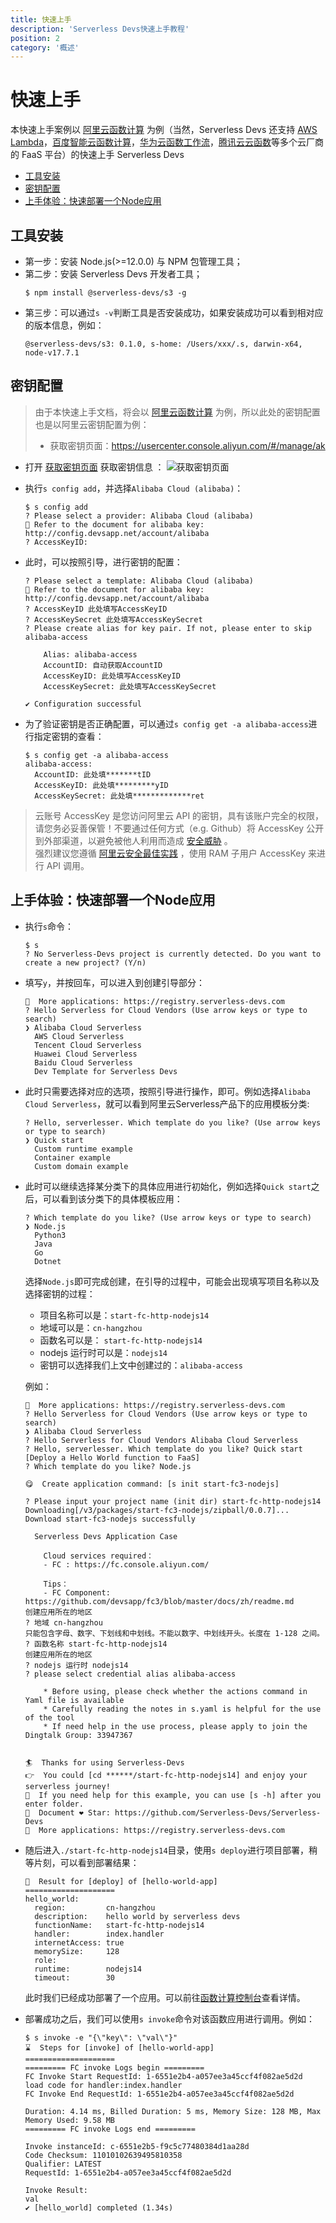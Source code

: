 ```yaml
---
title: 快速上手
description: 'Serverless Devs快速上手教程'
position: 2
category: '概述'
---
```


# 快速上手

本快速上手案例以 [阿里云函数计算](https://github.com/devsapp/fc) 为例（当然，Serverless Devs 还支持 [AWS Lambda](https://github.com/devscomp/lambda)，[百度智能云函数计算](https://github.com/xinwuyun/cfc)，[华为云函数工作流](https://github.com/zy-linn/fgs-component)，[腾讯云云函数](https://github.com/devscomp/scf)等多个云厂商的 FaaS 平台）的快速上手 Serverless Devs

- [工具安装](#工具安装)
- [密钥配置](#密钥配置)
- [上手体验：快速部署一个Node应用](#上手体验快速部署一个Node应用)

## 工具安装
- 第一步：安装 Node.js(>=12.0.0) 与 NPM 包管理工具；  
- 第二步：安装 Serverless Devs 开发者工具；   
    ```shell script
    $ npm install @serverless-devs/s3 -g
    ```
- 第三步：可以通过`s -v`判断工具是否安装成功，如果安装成功可以看到相对应的版本信息，例如：
    ```shell script
    @serverless-devs/s3: 0.1.0, s-home: /Users/xxx/.s, darwin-x64, node-v17.7.1
    ```

## 密钥配置

> 由于本快速上手文档，将会以 [阿里云函数计算](https://www.aliyun.com/product/fc) 为例，所以此处的密钥配置也是以阿里云密钥配置为例： 
> - 获取密钥页面：https://usercenter.console.aliyun.com/#/manage/ak

- 打开 [获取密钥页面](https://usercenter.console.aliyun.com/#/manage/ak) 获取密钥信息 ：
  ![获取密钥页面](https://images.devsapp.cn/access/aliyun-access.jpg)
 
- 执行`s config add`，并选择`Alibaba Cloud (alibaba)`：
    ```shell script
    $ s config add 
    ? Please select a provider: Alibaba Cloud (alibaba)
    🧭 Refer to the document for alibaba key:  http://config.devsapp.net/account/alibaba
    ? AccessKeyID:  
    ```
- 此时，可以按照引导，进行密钥的配置：
    ```shell script
    ? Please select a template: Alibaba Cloud (alibaba)
    🧭 Refer to the document for alibaba key:  http://config.devsapp.net/account/alibaba
    ? AccessKeyID 此处填写AccessKeyID
    ? AccessKeySecret 此处填写AccessKeySecret
    ? Please create alias for key pair. If not, please enter to skip alibaba-access
    
        Alias: alibaba-access
        AccountID: 自动获取AccountID
        AccessKeyID: 此处填写AccessKeyID
        AccessKeySecret: 此处填写AccessKeySecret
    
    ✔ Configuration successful
    ```
- 为了验证密钥是否正确配置，可以通过`s config get -a alibaba-access`进行指定密钥的查看：
    ```shell script
    $ s config get -a alibaba-access
    alibaba-access:
      AccountID: 此处填*******tID
      AccessKeyID: 此处填*********yID
      AccessKeySecret: 此处填*************ret
    ```
  
  
> 云账号 AccessKey 是您访问阿里云 API 的密钥，具有该账户完全的权限，请您务必妥善保管！不要通过任何方式（e.g. Github）将 AccessKey 公开到外部渠道，以避免被他人利用而造成 [安全威胁](https://help.aliyun.com/knowledge_detail/54059.html?spm=5176.2020520153.0.0.57f1336a8PQ1KR) 。    
> 强烈建议您遵循 [阿里云安全最佳实践](https://help.aliyun.com/document_detail/102600.html?spm=5176.2020520153.0.0.57f1336a8PQ1KR) ，使用 RAM 子用户 AccessKey 来进行 API 调用。


## 上手体验：快速部署一个Node应用

- 执行`s`命令：
    ```shell script
    $ s
    ? No Serverless-Devs project is currently detected. Do you want to create a new project? (Y/n) 
    ```  
- 填写`y`，并按回车，可以进入到创建引导部分：
    ```shell script
    🚀  More applications: https://registry.serverless-devs.com
    ? Hello Serverless for Cloud Vendors (Use arrow keys or type to search)
    ❯ Alibaba Cloud Serverless 
      AWS Cloud Serverless 
      Tencent Cloud Serverless 
      Huawei Cloud Serverless 
      Baidu Cloud Serverless 
      Dev Template for Serverless Devs 
    ```

- 此时只需要选择对应的选项，按照引导进行操作，即可。例如选择`Alibaba Cloud Serverless`，就可以看到阿里云Serverless产品下的应用模板分类:

    ```shell script
    ? Hello, serverlesser. Which template do you like? (Use arrow keys or type to search)
    ❯ Quick start 
      Custom runtime example 
      Container example 
      Custom domain example 
    ```

- 此时可以继续选择某分类下的具体应用进行初始化，例如选择`Quick start`之后，可以看到该分类下的具体模板应用：

    ```shell script
    ? Which template do you like? (Use arrow keys or type to search)
    ❯ Node.js 
      Python3 
      Java 
      Go 
      Dotnet 
    ```

    选择`Node.js`即可完成创建，在引导的过程中，可能会出现填写项目名称以及选择密钥的过程：
    - 项目名称可以是：`start-fc-http-nodejs14`
    - 地域可以是：`cn-hangzhou`
    - 函数名可以是： `start-fc-http-nodejs14`
    - nodejs 运行时可以是：`nodejs14`
    - 密钥可以选择我们上文中创建过的：`alibaba-access`    
    
    例如：

    ```shell script 
    🚀  More applications: https://registry.serverless-devs.com
    ? Hello Serverless for Cloud Vendors (Use arrow keys or type to search)
    ❯ Alibaba Cloud Serverless 
    ? Hello Serverless for Cloud Vendors Alibaba Cloud Serverless
    ? Hello, serverlesser. Which template do you like? Quick start [Deploy a Hello World function to FaaS]
    ? Which template do you like? Node.js

    😋  Create application command: [s init start-fc3-nodejs]

    ? Please input your project name (init dir) start-fc-http-nodejs14
    Downloading[/v3/packages/start-fc3-nodejs/zipball/0.0.7]...
    Download start-fc3-nodejs successfully

      Serverless Devs Application Case
        
        Cloud services required：
        - FC : https://fc.console.aliyun.com/
        
        Tips：
        - FC Component: https://github.com/devsapp/fc3/blob/master/docs/zh/readme.md
    创建应用所在的地区
    ? 地域 cn-hangzhou
    只能包含字母、数字、下划线和中划线。不能以数字、中划线开头。长度在 1-128 之间。
    ? 函数名称 start-fc-http-nodejs14
    创建应用所在的地区
    ? nodejs 运行时 nodejs14
    ? please select credential alias alibaba-access

        * Before using, please check whether the actions command in Yaml file is available
        * Carefully reading the notes in s.yaml is helpful for the use of the tool
        * If need help in the use process, please apply to join the Dingtalk Group: 33947367
        

    🏄‍  Thanks for using Serverless-Devs
    👉  You could [cd ******/start-fc-http-nodejs14] and enjoy your serverless journey!
    🧭️  If you need help for this example, you can use [s -h] after you enter folder.
    💞  Document ❤ Star: https://github.com/Serverless-Devs/Serverless-Devs
    🚀  More applications: https://registry.serverless-devs.com
    ```

- 随后进入`./start-fc-http-nodejs14`目录，使用`s deploy`进行项目部署，稍等片刻，可以看到部署结果：

    ```shell script
    🚀  Result for [deploy] of [hello-world-app]
    ====================
    hello_world: 
      region:         cn-hangzhou
      description:    hello world by serverless devs
      functionName:   start-fc-http-nodejs14
      handler:        index.handler
      internetAccess: true
      memorySize:     128
      role:           
      runtime:        nodejs14
      timeout:        30
    ```

    此时我们已经成功部署了一个应用。可以前往[函数计算控制台](https://fcnext.console.aliyun.com/overview)查看详情。
- 部署成功之后，我们可以使用`s invoke`命令对该函数应用进行调用。例如：

    ```shell script
    $ s invoke -e "{\"key\": \"val\"}"
    ⌛  Steps for [invoke] of [hello-world-app]
    ====================
    ========= FC invoke Logs begin =========
    FC Invoke Start RequestId: 1-6551e2b4-a057ee3a45ccf4f082ae5d2d
    load code for handler:index.handler
    FC Invoke End RequestId: 1-6551e2b4-a057ee3a45ccf4f082ae5d2d

    Duration: 4.14 ms, Billed Duration: 5 ms, Memory Size: 128 MB, Max Memory Used: 9.58 MB
    ========= FC invoke Logs end =========

    Invoke instanceId: c-6551e2b5-f9c5c77480384d1aa28d
    Code Checksum: 11010102639495810358
    Qualifier: LATEST
    RequestId: 1-6551e2b4-a057ee3a45ccf4f082ae5d2d

    Invoke Result:
    val
    ✔ [hello_world] completed (1.34s)
    ```
